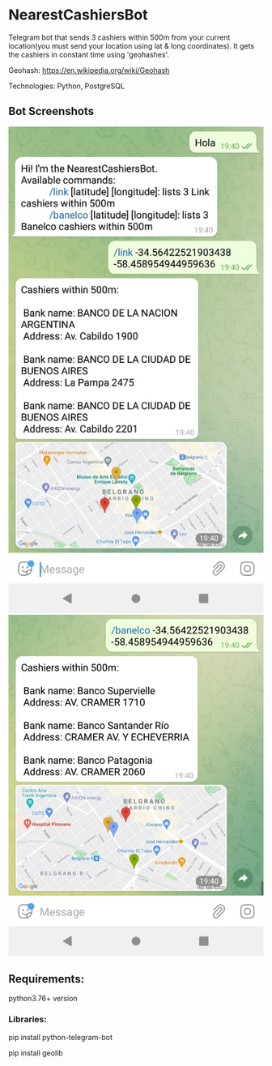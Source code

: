 # NearestCashiersBot

Telegram bot that sends 3 cashiers within 500m from your current location(you must send your location using lat & long coordinates). It gets the cashiers in constant time using 'geohashes'.

Geohash: https://en.wikipedia.org/wiki/Geohash

Technologies: Python, PostgreSQL

## Bot Screenshots  
![alt text](./Screenshot1.jpeg)
![alt text](./Screenshot2.jpeg)




## Requirements:

python3.76+ version

### Libraries:

pip install python-telegram-bot

pip install geolib


